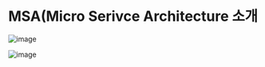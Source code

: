 # MSA(Micro Serivce Architecture 소개

![image](https://user-images.githubusercontent.com/45334819/56145376-28e5b800-5fdf-11e9-8cb7-5e9f52b16e6a.png)

![image](https://user-images.githubusercontent.com/45334819/56145427-3f8c0f00-5fdf-11e9-8256-66a831e0af09.png)

